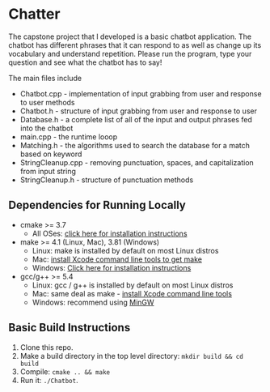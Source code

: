 # Chatter

The capstone project that I developed is a basic chatbot application. The chatbot has different phrases that it can respond to as well as change up its vocabulary and understand repetition. Please run the program, type your question and see what the chatbot has to say! 

The main files include
* Chatbot.cpp - implementation of input grabbing from user and response to user methods
* Chatbot.h - structure of input grabbing from user and response to user
* Database.h - a complete list of all of the input and output phrases fed into the chatbot
* main.cpp - the runtime looop
* Matching.h - the algorithms used to search the database for a match based on keyword
* StringCleanup.cpp - removing punctuation, spaces, and capitalization from input string
* StringCleanup.h - structure of punctuation methods

## Dependencies for Running Locally
* cmake >= 3.7
  * All OSes: [click here for installation instructions](https://cmake.org/install/)
* make >= 4.1 (Linux, Mac), 3.81 (Windows)
  * Linux: make is installed by default on most Linux distros
  * Mac: [install Xcode command line tools to get make](https://developer.apple.com/xcode/features/)
  * Windows: [Click here for installation instructions](http://gnuwin32.sourceforge.net/packages/make.htm)
* gcc/g++ >= 5.4
  * Linux: gcc / g++ is installed by default on most Linux distros
  * Mac: same deal as make - [install Xcode command line tools](https://developer.apple.com/xcode/features/)
  * Windows: recommend using [MinGW](http://www.mingw.org/)

## Basic Build Instructions

1. Clone this repo.
2. Make a build directory in the top level directory: `mkdir build && cd build`
3. Compile: `cmake .. && make`
4. Run it: `./Chatbot`.
